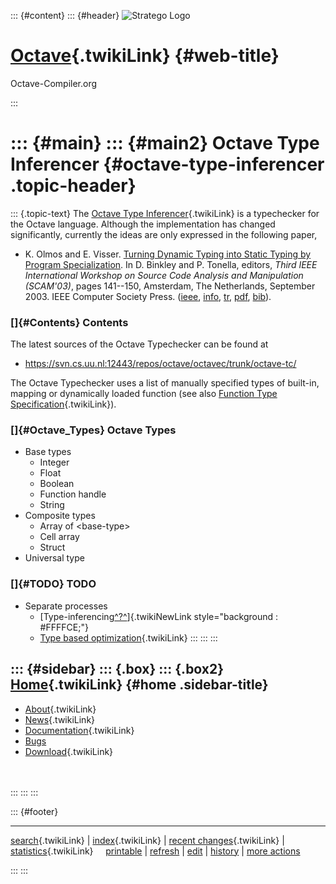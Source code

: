 ::: {#content}
::: {#header}
![Stratego
Logo](http://stratego.insanity.nl/StrategoLogoTextlessWhite-100px.png)

<div>

[Octave](WebHome){.twikiLink} {#web-title}
=============================

Octave-Compiler.org

</div>
:::

::: {#main}
::: {#main2}
Octave Type Inferencer {#octave-type-inferencer .topic-header}
======================

::: {.topic-text}
The [Octave Type Inferencer](OctaveTypeInferencer){.twikiLink} is a
typechecker for the Octave language. Although the implementation has
changed significantly, currently the ideas are only expressed in the
following paper,

-   K. Olmos and E. Visser. [Turning Dynamic Typing into Static Typing
    by Program
    Specialization](http://csdl.computer.org/comp/proceedings/scam/2003/2005/00/20050141abs.htm).
    In D. Binkley and P. Tonella, editors, *Third IEEE International
    Workshop on Source Code Analysis and Manipulation (SCAM\'03)*, pages
    141\--150, Amsterdam, The Netherlands, September 2003. IEEE Computer
    Society Press.
    ([ieee](http://csdl.computer.org/comp/proceedings/scam/2003/2005/00/20050141abs.htm),
    [info](http://www.stratego-language.org/Stratego/TurningDynamicTypingIntoStaticTypingByProgramSpecialization),
    [tr](http://www.cs.uu.nl/research/techreps/UU-CS-2003-049.html),
    [pdf](http://archive.cs.uu.nl/pub/RUU/CS/techreps/CS-2003/2003-049.pdf),
    [bib](http://www.cs.uu.nl/~visser/visser/OV03.bib)).

### []{#Contents} Contents

The latest sources of the Octave Typechecker can be found at

-   <https://svn.cs.uu.nl:12443/repos/octave/octavec/trunk/octave-tc/>

The Octave Typechecker uses a list of manually specified types of
built-in, mapping or dynamically loaded function (see also [Function
Type Specification](FunctionTypeSpecification){.twikiLink}).

### []{#Octave_Types} Octave Types

-   Base types
    -   Integer
    -   Float
    -   Boolean
    -   Function handle
    -   String
-   Composite types
    -   Array of \<base-type\>
    -   Cell array
    -   Struct
-   Universal type

### []{#TODO} TODO

-   Separate processes
    -   [Type-inferencing[^?^](http://www.program-transformation.org/edit/Octave/OctaveTypeInferencing?topicparent=Octave.OctaveTypeInferencer)]{.twikiNewLink
        style="background : #FFFFCE;"}
    -   [Type based optimization](TypeBasedOptimization){.twikiLink}
:::
:::
:::

::: {#sidebar}
::: {.box}
::: {.box2}
[Home](WebHome){.twikiLink} {#home .sidebar-title}
---------------------------

-   [About](AboutOctaveCompiler){.twikiLink}
-   [News](OctaveCompilerNews){.twikiLink}
-   [Documentation](OctaveCompilerDocumentation){.twikiLink}
-   [Bugs](https://catamaran.labs.cs.uu.nl/jira/browse/OCT)
-   [Download](OctaveCompilerDownload){.twikiLink}

\
\
:::
:::
:::

::: {#footer}
<div>

<div>

------------------------------------------------------------------------

[search](WebSearch){.twikiLink} \| [index](WebIndex){.twikiLink} \|
[recent changes](WebChanges){.twikiLink} \|
[statistics](WebStatistics){.twikiLink}    
[printable](http://www.program-transformation.org/view/Octave/OctaveTypeInferencer?skin=print)
\|
[refresh](http://www.program-transformation.org/fresh/Octave/OctaveTypeInferencer)
\|
[edit](http://www.program-transformation.org/edit/Octave/OctaveTypeInferencer?t=1536826798)
\|
[history](http://www.program-transformation.org/rdiff/Octave/OctaveTypeInferencer)
\| [more
actions](http://www.program-transformation.org/oops/Octave/OctaveTypeInferencer?template=oopsmore&param1=1.6&param2=1.6)

</div>

</div>
:::
:::
